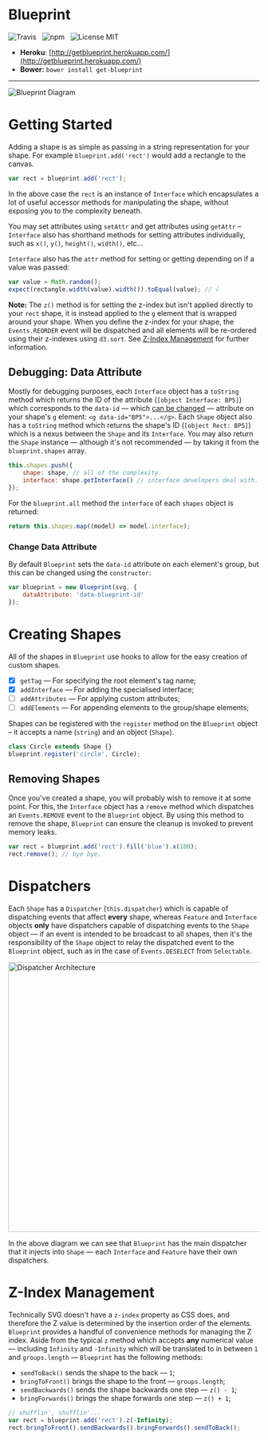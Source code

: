 # Blueprint

![Travis](http://img.shields.io/travis/Wildhoney/Blueprint.svg?style=flat)
&nbsp;
![npm](http://img.shields.io/npm/v/get-blueprint.svg?style=flat)
&nbsp;
![License MIT](http://img.shields.io/badge/License-MIT-lightgrey.svg?style=flat)

* **Heroku**: [http://getblueprint.herokuapp.com/](http://getblueprint.herokuapp.com/)
* **Bower:** `bower install get-blueprint`

---

![Blueprint Diagram](http://i.imgur.com/Kc1iqli.png)

# Getting Started

Adding a shape is as simple as passing in a string representation for your shape. For example `blueprint.add('rect')` would add a rectangle to the canvas.

```javascript
var rect = blueprint.add('rect');
```

In the above case the `rect` is an instance of `Interface` which encapsulates a lot of useful accessor methods for manipulating the shape, without exposing you to the complexity beneath.

You may set attributes using `setAttr` and get attributes using `getAttr` &ndash; `Interface` also has shorthand methods for setting attributes individually, such as `x()`, `y()`, `height()`, `width()`, etc...

`Interface` also has the `attr` method for setting or getting depending on if a value was passed:

```javascript
var value = Math.random();
expect(rectangle.width(value).width()).toEqual(value); // √
```

**Note:** The `z()` method is for setting the z-index but isn't applied directly to your `rect` shape, it is instead applied to the `g` element that is wrapped around your shape. When you define the z-index for your shape, the `Events.REORDER` event will be dispatched and all elements will be re-ordered using their z-indexes using `d3.sort`. See [Z-Index Management](#z-index-management) for further information.

## Debugging: Data Attribute

Mostly for debugging purposes, each `Interface` object has a `toString` method which returns the ID of the attribute (`[object Interface: BP5]`) which corresponds to the `data-id` &mdash; which [can be changed](#change-data-attribute) &mdash; attribute on your shape's `g` element: `<g data-id="BP5">...</g>`. Each `Shape` object also has a `toString` method which returns the shape's ID (`[object Rect: BP5]`) which is a nexus between the `Shape` and its `Interface`. You may also return the `Shape` instance &mdash; although it's not recommended &mdash; by taking it from the `blueprint.shapes` array.

```javascript
this.shapes.push({
    shape: shape, // all of the complexity.
    interface: shape.getInterface() // interface developers deal with.
});
```

For the `blueprint.all` method the `interface` of each `shapes` object is returned:

```javascript
return this.shapes.map((model) => model.interface);
```

### Change Data Attribute

By default `Blueprint` sets the `data-id` attribute on each element's group, but this can be changed using the `constructor`:

```javascript
var blueprint = new Blueprint(svg, {
    dataAttribute: 'data-blueprint-id'
});
```

# Creating Shapes

All of the shapes in `Blueprint` use hooks to allow for the easy creation of custom shapes.

- [x] `getTag` &mdash; For specifying the root element's tag name;
- [x] `addInterface` &mdash; For adding the specialised interface;
- [ ] `addAttributes` &mdash; For applying custom attributes;
- [ ] `addElements` &mdash; For appending elements to the group/shape elements;

Shapes can be registered with the `register` method on the `Blueprint` object &ndash; it accepts a name (`string`) and an object (`Shape`).

```javascript
class Circle extends Shape {}
blueprint.register('circle', Circle);
```

## Removing Shapes

Once you've created a shape, you will probably wish to remove it at some point. For this, the `Interface` object has a `remove` method which dispatches an `Events.REMOVE` event to the `Blueprint` object. By using this method to remove the shape, `Blueprint` can ensure the cleanup is invoked to prevent memory leaks.

```javascript
var rect = blueprint.add('rect').fill('blue').x(100);
rect.remove(); // bye bye.
```

# Dispatchers

Each `Shape` has a `Dispatcher` (`this.dispatcher`) which is capable of dispatching events that affect **every** shape, whereas `Feature` and `Interface` objects **only** have dispatchers capable of dispatching events to the `Shape` object &mdash; if an event is intended to be broadcast to all shapes, then it's the responsibility of the `Shape` object to relay the dispatched event to the `Blueprint` object, such as in the case of `Events.DESELECT` from `Selectable`.

<img src="http://i.imgur.com/jdm7RDX.png" alt="Dispatcher Architecture" width="540" />

In the above diagram we can see that `Blueprint` has the main dispatcher that it injects into `Shape` &mdash; each `Interface` and `Feature` have their own dispatchers.

# Z-Index Management

Technically SVG doesn't have a `z-index` property as CSS does, and therefore the Z value is determined by the insertion order of the elements. `Blueprint` provides a handful of convenience methods for managing the Z index. Aside from the typical `z` method which accepts **any** numerical value &mdash; including `Infinity` and `-Infinity` which will be translated to in between `1` and `groups.length` &mdash; `Blueprint` has the following methods:

- `sendToBack()` sends the shape to the back &mdash; `1`;
- `bringToFront()` brings the shape to the front &mdash; `groups.length`;
- `sendBackwards()` sends the shape backwards one step &mdash; `z() - 1`;
- `bringForwards()` brings the shape forwards one step &mdash; `z() + 1`;

```javascript
// shufflin', shufflin'...
var rect = blueprint.add('rect').z(-Infinity);
rect.bringToFront().sendBackwards().bringForwards().sendToBack();
```